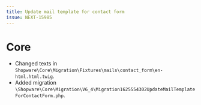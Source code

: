 ```yaml
---
title: Update mail template for contact form 
issue: NEXT-15985
---
```

# Core
* Changed texts in `Shopware\Core\Migration\Fixtures\mails\contact_form\en-html.html.twig`.
* Added migration `\Shopware\Core\Migration\V6_4\Migration1625554302UpdateMailTemplateForContactForm.php`.
